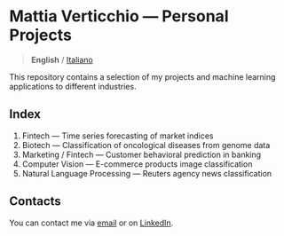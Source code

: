 # Mattia Verticchio — Personal Projects

> **English** / [Italiano](https://github.com/MattiaVerticchio/PersonalProjects/blob/master/README_EN.md)

This repository contains a selection of my projects and machine learning applications to different industries.

## Index
1. Fintech — Time series forecasting of market indices
1. Biotech — Classification of oncological diseases from genome data
1. Marketing / Fintech — Customer behavioral prediction in banking
1. Computer Vision — E-commerce products image classification
1. Natural Language Processing — Reuters agency news classification

## Contacts
You can contact me via [email](email@email.com) or on [LinkedIn](linkedin.com).

